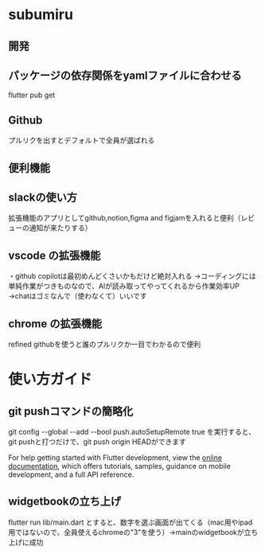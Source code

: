 # subumiru

## 開発
## パッケージの依存関係をyamlファイルに合わせる
flutter pub get

## Github
プルリクを出すとデフォルトで全員が選ばれる

## 便利機能
## slackの使い方
拡張機能のアプリとしてgithub,notion,figma and figjamを入れると便利（レビューの通知が来たりする）

## vscode の拡張機能
・github copilotは最初めんどくさいかもだけど絶対入れる
→コーディングには単純作業がつきものなので、AIが読み取ってやってくれるから作業効率UP
→chatはゴミなんで（使わなくて）いいです

## chrome の拡張機能
refined githubを使うと誰のプルリクか一目でわかるので便利

# 使い方ガイド
## git pushコマンドの簡略化
git config --global --add --bool push.autoSetupRemote true
を実行すると、git pushと打つだけで、git push origin HEADができます

For help getting started with Flutter development, view the
[online documentation](https://docs.flutter.dev/), which offers tutorials,
samples, guidance on mobile development, and a full API reference.

## widgetbookの立ち上げ
flutter run lib/main.dart
とすると、数字を選ぶ画面が出てくる（mac用やipad用ではないので、全員使えるchromeの"3"を使う）→mainのwidgetbookが立ち上げに成功
